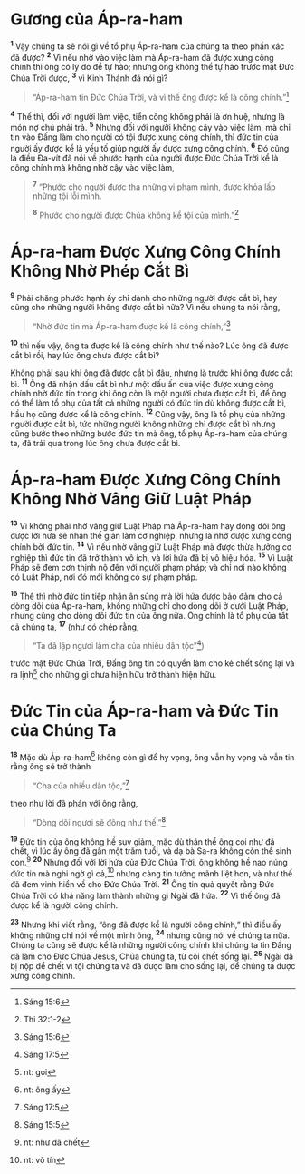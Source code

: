 # Gương của Áp-ra-ham

<sup><b>1</b></sup> Vậy chúng ta sẽ nói gì về tổ phụ Áp-ra-ham của chúng ta theo phần xác đã được? <sup><b>2</b></sup> Vì nếu nhờ vào việc làm mà Áp-ra-ham đã được xưng công chính thì ông có lý do để tự hào; nhưng ông không thể tự hào trước mặt Ðức Chúa Trời được, <sup><b>3</b></sup> vì Kinh Thánh đã nói gì?

> “Áp-ra-ham tin Ðức Chúa Trời, và vì thế ông được kể là công chính.”[^1@-bd341ed2-41f6-465d-b91e-05db32cac132]

<sup><b>4</b></sup> Thế thì, đối với người làm việc, tiền công không phải là ơn huệ, nhưng là món nợ chủ phải trả. <sup><b>5</b></sup> Nhưng đối với người không cậy vào việc làm, mà chỉ tin vào Ðấng làm cho người có tội được xưng công chính, thì đức tin của người ấy được kể là yếu tố giúp người ấy được xưng công chính. <sup><b>6</b></sup> Ðó cũng là điều Ða-vít đã nói về phước hạnh của người được Ðức Chúa Trời kể là công chính mà không nhờ cậy vào việc làm,

> <sup><b>7</b></sup> “Phước cho người được tha những vi phạm mình, được khỏa lấp những tội lỗi mình.
>
> <sup><b>8</b></sup> Phước cho người được Chúa không kể tội của mình.”[^2@-bd341ed2-41f6-465d-b91e-05db32cac132]

# Áp-ra-ham Ðược Xưng Công Chính Không Nhờ Phép Cắt Bì

<sup><b>9</b></sup> Phải chăng phước hạnh ấy chỉ dành cho những người được cắt bì, hay cũng cho những người không được cắt bì nữa? Vì nếu chúng ta nói rằng,

> “Nhờ đức tin mà Áp-ra-ham được kể là công chính,”[^3@-bd341ed2-41f6-465d-b91e-05db32cac132]

<sup><b>10</b></sup> thì nếu vậy, ông ta được kể là công chính như thế nào? Lúc ông đã được cắt bì rồi, hay lúc ông chưa được cắt bì?

Không phải sau khi ông đã được cắt bì đâu, nhưng là trước khi ông được cắt bì. <sup><b>11</b></sup> Ông đã nhận dấu cắt bì như một dấu ấn của việc được xưng công chính nhờ đức tin trong khi ông còn là một người chưa được cắt bì, để ông có thể làm tổ phụ của tất cả những người có đức tin dù không được cắt bì, hầu họ cũng được kể là công chính. <sup><b>12</b></sup> Cũng vậy, ông là tổ phụ của những người được cắt bì, tức những người không những chỉ được cắt bì nhưng cũng bước theo những bước đức tin mà ông, tổ phụ Áp-ra-ham của chúng ta, đã trải qua trong lúc ông chưa được cắt bì.

# Áp-ra-ham Ðược Xưng Công Chính Không Nhờ Vâng Giữ Luật Pháp

<sup><b>13</b></sup> Vì không phải nhờ vâng giữ Luật Pháp mà Áp-ra-ham hay dòng dõi ông được lời hứa sẽ nhận thế gian làm cơ nghiệp, nhưng là nhờ được xưng công chính bởi đức tin. <sup><b>14</b></sup> Vì nếu nhờ vâng giữ Luật Pháp mà được thừa hưởng cơ nghiệp thì đức tin đã trở thành vô ích, và lời hứa đã bị vô hiệu hóa. <sup><b>15</b></sup> Vì Luật Pháp sẽ đem cơn thịnh nộ đến với người phạm pháp; và chỉ nơi nào không có Luật Pháp, nơi đó mới không có sự phạm pháp.

<sup><b>16</b></sup> Thế thì nhờ đức tin tiếp nhận ân sủng mà lời hứa được bảo đảm cho cả dòng dõi của Áp-ra-ham, không những chỉ cho dòng dõi ở dưới Luật Pháp, nhưng cũng cho dòng dõi đức tin của ông nữa. Ông chính là tổ phụ của tất cả chúng ta, <sup><b>17</b></sup> (như có chép rằng,

> “Ta đã lập ngươi làm cha của nhiều dân tộc”[^4@-bd341ed2-41f6-465d-b91e-05db32cac132])

trước mặt Ðức Chúa Trời, Ðấng ông tin có quyền làm cho kẻ chết sống lại và ra lịnh[^1-bd341ed2-41f6-465d-b91e-05db32cac132] cho những gì chưa hiện hữu trở thành hiện hữu.

# Ðức Tin của Áp-ra-ham và Ðức Tin của Chúng Ta

<sup><b>18</b></sup> Mặc dù Áp-ra-ham[^2-bd341ed2-41f6-465d-b91e-05db32cac132] không còn gì để hy vọng, ông vẫn hy vọng và vẫn tin rằng ông sẽ trở thành

> “Cha của nhiều dân tộc,”[^5@-bd341ed2-41f6-465d-b91e-05db32cac132]

theo như lời đã phán với ông rằng,

> “Dòng dõi ngươi sẽ đông như thế.”[^6@-bd341ed2-41f6-465d-b91e-05db32cac132]

<sup><b>19</b></sup> Ðức tin của ông không hề suy giảm, mặc dù thân thể ông coi như đã chết, vì lúc ấy ông đã gần một trăm tuổi, và dạ bà Sa-ra không còn thể sinh con.[^3-bd341ed2-41f6-465d-b91e-05db32cac132] <sup><b>20</b></sup> Nhưng đối với lời hứa của Ðức Chúa Trời, ông không hề nao núng đức tin mà nghi ngờ gì cả,[^4-bd341ed2-41f6-465d-b91e-05db32cac132] nhưng càng tin tưởng mãnh liệt hơn, và như thế đã đem vinh hiển về cho Ðức Chúa Trời. <sup><b>21</b></sup> Ông tin quả quyết rằng Ðức Chúa Trời có khả năng làm thành những gì Ngài đã hứa. <sup><b>22</b></sup> Vì thế ông đã được kể là người công chính.

<sup><b>23</b></sup> Nhưng khi viết rằng, “ông đã được kể là người công chính,” thì điều ấy không những chỉ nói về một mình ông, <sup><b>24</b></sup> nhưng cũng nói về chúng ta nữa. Chúng ta cũng sẽ được kể là những người công chính khi chúng ta tin Ðấng đã làm cho Ðức Chúa Jesus, Chúa chúng ta, từ cõi chết sống lại. <sup><b>25</b></sup> Ngài đã bị nộp để chết vì tội chúng ta và đã được làm cho sống lại, để chúng ta được xưng công chính.

[^1-bd341ed2-41f6-465d-b91e-05db32cac132]: nt: gọi

[^2-bd341ed2-41f6-465d-b91e-05db32cac132]: nt: ông ấy

[^3-bd341ed2-41f6-465d-b91e-05db32cac132]: nt: như đã chết

[^4-bd341ed2-41f6-465d-b91e-05db32cac132]: nt: vô tín

[^1@-bd341ed2-41f6-465d-b91e-05db32cac132]: Sáng 15:6

[^2@-bd341ed2-41f6-465d-b91e-05db32cac132]: Thi 32:1-2

[^3@-bd341ed2-41f6-465d-b91e-05db32cac132]: Sáng 15:6

[^4@-bd341ed2-41f6-465d-b91e-05db32cac132]: Sáng 17:5

[^5@-bd341ed2-41f6-465d-b91e-05db32cac132]: Sáng 17:5

[^6@-bd341ed2-41f6-465d-b91e-05db32cac132]: Sáng 15:5
